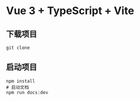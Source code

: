 # Vue 3 + TypeScript + Vite

## 下载项目

```shell
git clone
```

## 启动项目

```shell
npm install
# 启动文档
npm run docs:dev
```
